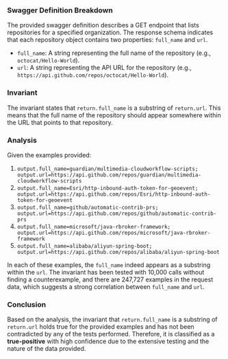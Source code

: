 ### Swagger Definition Breakdown
The provided swagger definition describes a GET endpoint that lists repositories for a specified organization. The response schema indicates that each repository object contains two properties: `full_name` and `url`. 

- `full_name`: A string representing the full name of the repository (e.g., `octocat/Hello-World`).
- `url`: A string representing the API URL for the repository (e.g., `https://api.github.com/repos/octocat/Hello-World`).

### Invariant
The invariant states that `return.full_name` is a substring of `return.url`. This means that the full name of the repository should appear somewhere within the URL that points to that repository.

### Analysis
Given the examples provided:
1. `output.full_name=guardian/multimedia-cloudworkflow-scripts; output.url=https://api.github.com/repos/guardian/multimedia-cloudworkflow-scripts`
2. `output.full_name=Esri/http-inbound-auth-token-for-geoevent; output.url=https://api.github.com/repos/Esri/http-inbound-auth-token-for-geoevent`
3. `output.full_name=github/automatic-contrib-prs; output.url=https://api.github.com/repos/github/automatic-contrib-prs`
4. `output.full_name=microsoft/java-rbroker-framework; output.url=https://api.github.com/repos/microsoft/java-rbroker-framework`
5. `output.full_name=alibaba/aliyun-spring-boot; output.url=https://api.github.com/repos/alibaba/aliyun-spring-boot`

In each of these examples, the `full_name` indeed appears as a substring within the `url`. The invariant has been tested with 10,000 calls without finding a counterexample, and there are 247,727 examples in the request data, which suggests a strong correlation between `full_name` and `url`.

### Conclusion
Based on the analysis, the invariant that `return.full_name` is a substring of `return.url` holds true for the provided examples and has not been contradicted by any of the tests performed. Therefore, it is classified as a **true-positive** with high confidence due to the extensive testing and the nature of the data provided.
